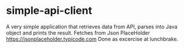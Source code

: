 # simple-api-client
A very simple application that retrieves data from API, parses into Java object and prints the result. 
Fetches from Json PlaceHolder https://jsonplaceholder.typicode.com
Done as excercise at lunchbrake.

